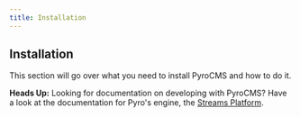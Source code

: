 ```yaml
---
title: Installation  
---
```


## Installation

This section will go over what you need to install PyroCMS and how to do it.

<div class="alert alert-danger">
  <strong>Heads Up:</strong> Looking for documentation on developing with PyroCMS? Have a look at the documentation for
  Pyro's engine, the <a href="/documentation/streams-platform">Streams Platform</a>.
</div>
